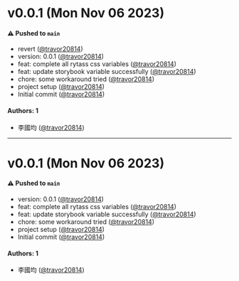 # v0.0.1 (Mon Nov 06 2023)

#### ⚠️ Pushed to `main`

- revert ([@travor20814](https://github.com/travor20814))
- version: 0.0.1 ([@travor20814](https://github.com/travor20814))
- feat: complete all rytass css variables ([@travor20814](https://github.com/travor20814))
- feat: update storybook variable successfully ([@travor20814](https://github.com/travor20814))
- chore: some workaround tried ([@travor20814](https://github.com/travor20814))
- project setup ([@travor20814](https://github.com/travor20814))
- Initial commit ([@travor20814](https://github.com/travor20814))

#### Authors: 1

- 李國均 ([@travor20814](https://github.com/travor20814))

---

# v0.0.1 (Mon Nov 06 2023)

#### ⚠️ Pushed to `main`

- version: 0.0.1 ([@travor20814](https://github.com/travor20814))
- feat: complete all rytass css variables ([@travor20814](https://github.com/travor20814))
- feat: update storybook variable successfully ([@travor20814](https://github.com/travor20814))
- chore: some workaround tried ([@travor20814](https://github.com/travor20814))
- project setup ([@travor20814](https://github.com/travor20814))
- Initial commit ([@travor20814](https://github.com/travor20814))

#### Authors: 1

- 李國均 ([@travor20814](https://github.com/travor20814))

